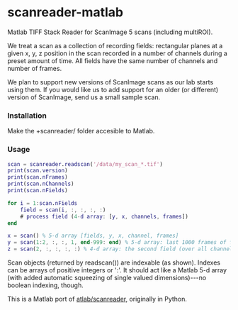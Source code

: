 # scanreader-matlab
Matlab TIFF Stack Reader for ScanImage 5 scans (including multiROI).

We treat a scan as a collection of recording fields: rectangular planes at a given x, y, z position in the scan recorded in a number of channels during a preset amount of time. All fields have the same number of channels and number of frames.

We plan to support new versions of ScanImage scans as our lab starts using them. If you would like us to add support for an older (or different) version of ScanImage, send us a small sample scan.

### Installation
Make the +scanreader/ folder accesible to Matlab.

### Usage
```matlab
scan = scanreader.readscan('/data/my_scan_*.tif')
print(scan.version)
print(scan.nFrames)
print(scan.nChannels)
print(scan.nFields)

for i = 1:scan.nFields
    field = scan(i, :, :, :, :)
	# process field (4-d array: [y, x, channels, frames])
end

x = scan() % 5-d array [fields, y, x, channel, frames]
y = scan(1:2, :, :, 1, end-999: end) % 5-d array: last 1000 frames of first 2 fields on the first channel
z = scan(2, :, :, :, :) % 4-d array: the second field (over all channels and time)
```
Scan objects (returned by readscan()) are indexable (as shown). Indexes can be arrays of positive integers or ':'. It should act like a Matlab 5-d array (with added automatic squeezing of single valued dimensions)---no boolean indexing, though.

This is a Matlab port of [atlab/scanreader](https://github.com/atlab/scanreader), originally in Python.
